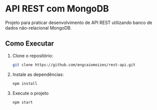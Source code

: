 # API REST com MongoDB

Projeto para praticar desenvolvimento de API REST utilizando banco de dados não-relacional MongoDB.

## Como Executar

1. Clone o repositório:
   ```bash
   git clone https://github.com/engcaiomoizes/rest-api.git
   ```

2. Instale as dependências:
   ```bash
   npm install
   ```

3. Execute o projeto
   ```bash
   npm start
   ```
